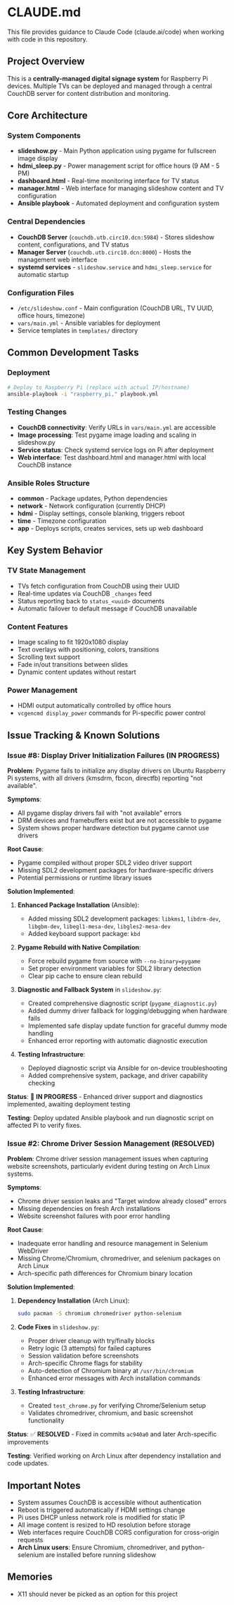 # CLAUDE.md

This file provides guidance to Claude Code (claude.ai/code) when working with code in this repository.

## Project Overview

This is a **centrally-managed digital signage system** for Raspberry Pi devices. Multiple TVs can be deployed and managed through a central CouchDB server for content distribution and monitoring.

## Core Architecture

### System Components
- **slideshow.py** - Main Python application using pygame for fullscreen image display
- **hdmi_sleep.py** - Power management script for office hours (9 AM - 5 PM)  
- **dashboard.html** - Real-time monitoring interface for TV status
- **manager.html** - Web interface for managing slideshow content and TV configuration
- **Ansible playbook** - Automated deployment and configuration system

### Central Dependencies
- **CouchDB Server** (`couchdb.utb.circ10.dcn:5984`) - Stores slideshow content, configurations, and TV status
- **Manager Server** (`couchdb.utb.circ10.dcn:8000`) - Hosts the management web interface
- **systemd services** - `slideshow.service` and `hdmi_sleep.service` for automatic startup

### Configuration Files
- `/etc/slideshow.conf` - Main configuration (CouchDB URL, TV UUID, office hours, timezone)
- `vars/main.yml` - Ansible variables for deployment
- Service templates in `templates/` directory

## Common Development Tasks

### Deployment
```bash
# Deploy to Raspberry Pi (replace with actual IP/hostname)
ansible-playbook -i "raspberry_pi," playbook.yml
```

### Testing Changes
- **CouchDB connectivity**: Verify URLs in `vars/main.yml` are accessible
- **Image processing**: Test pygame image loading and scaling in slideshow.py
- **Service status**: Check systemd service logs on Pi after deployment
- **Web interface**: Test dashboard.html and manager.html with local CouchDB instance

### Ansible Roles Structure
- **common** - Package updates, Python dependencies
- **network** - Network configuration (currently DHCP)
- **hdmi** - Display settings, console blanking, triggers reboot
- **time** - Timezone configuration  
- **app** - Deploys scripts, creates services, sets up web dashboard

## Key System Behavior

### TV State Management
- TVs fetch configuration from CouchDB using their UUID
- Real-time updates via CouchDB `_changes` feed
- Status reporting back to `status_<uuid>` documents
- Automatic failover to default message if CouchDB unavailable

### Content Features
- Image scaling to fit 1920x1080 display
- Text overlays with positioning, colors, transitions
- Scrolling text support
- Fade in/out transitions between slides
- Dynamic content updates without restart

### Power Management
- HDMI output automatically controlled by office hours
- `vcgencmd display_power` commands for Pi-specific power control

## Issue Tracking & Known Solutions

### Issue #8: Display Driver Initialization Failures (IN PROGRESS)

**Problem**: Pygame fails to initialize any display drivers on Ubuntu Raspberry Pi systems, with all drivers (kmsdrm, fbcon, directfb) reporting "not available".

**Symptoms**:
- All pygame display drivers fail with "not available" errors
- DRM devices and framebuffers exist but are not accessible to pygame
- System shows proper hardware detection but pygame cannot use drivers

**Root Cause**: 
- Pygame compiled without proper SDL2 video driver support
- Missing SDL2 development packages for hardware-specific drivers
- Potential permissions or runtime library issues

**Solution Implemented**:
1. **Enhanced Package Installation** (Ansible):
   - Added missing SDL2 development packages: `libkms1`, `libdrm-dev`, `libgbm-dev`, `libegl1-mesa-dev`, `libgles2-mesa-dev`
   - Added keyboard support package: `kbd`

2. **Pygame Rebuild with Native Compilation**:
   - Force rebuild pygame from source with `--no-binary=pygame`
   - Set proper environment variables for SDL2 library detection
   - Clear pip cache to ensure clean rebuild

3. **Diagnostic and Fallback System** in `slideshow.py`:
   - Created comprehensive diagnostic script (`pygame_diagnostic.py`)
   - Added dummy driver fallback for logging/debugging when hardware fails
   - Implemented safe display update function for graceful dummy mode handling
   - Enhanced error reporting with automatic diagnostic execution

4. **Testing Infrastructure**: 
   - Deployed diagnostic script via Ansible for on-device troubleshooting
   - Added comprehensive system, package, and driver capability checking

**Status**: 🔄 **IN PROGRESS** - Enhanced driver support and diagnostics implemented, awaiting deployment testing

**Testing**: Deploy updated Ansible playbook and run diagnostic script on affected Pi to verify fixes.

### Issue #2: Chrome Driver Session Management (RESOLVED)

**Problem**: Chrome driver session management issues when capturing website screenshots, particularly evident during testing on Arch Linux systems.

**Symptoms**:
- Chrome driver session leaks and "Target window already closed" errors
- Missing dependencies on fresh Arch installations
- Website screenshot failures with poor error handling

**Root Cause**: 
- Inadequate error handling and resource management in Selenium WebDriver
- Missing Chrome/Chromium, chromedriver, and selenium packages on Arch Linux
- Arch-specific path differences for Chromium binary location

**Solution Implemented**:
1. **Dependency Installation** (Arch Linux):
   ```bash
   sudo pacman -S chromium chromedriver python-selenium
   ```

2. **Code Fixes** in `slideshow.py`:
   - Proper driver cleanup with try/finally blocks
   - Retry logic (3 attempts) for failed captures
   - Session validation before screenshots
   - Arch-specific Chrome flags for stability
   - Auto-detection of Chromium binary at `/usr/bin/chromium`
   - Enhanced error messages with Arch installation commands

3. **Testing Infrastructure**: 
   - Created `test_chrome.py` for verifying Chrome/Selenium setup
   - Validates chromedriver, chromium, and basic screenshot functionality

**Status**: ✅ **RESOLVED** - Fixed in commits `ac940a0` and later Arch-specific improvements

**Testing**: Verified working on Arch Linux after dependency installation and code updates.

## Important Notes

- System assumes CouchDB is accessible without authentication
- Reboot is triggered automatically if HDMI settings change
- Pi uses DHCP unless network role is modified for static IP
- All image content is resized to HD resolution before storage
- Web interfaces require CouchDB CORS configuration for cross-origin requests
- **Arch Linux users**: Ensure Chromium, chromedriver, and python-selenium are installed before running slideshow

## Memories

- X11 should never be picked as an option for this project